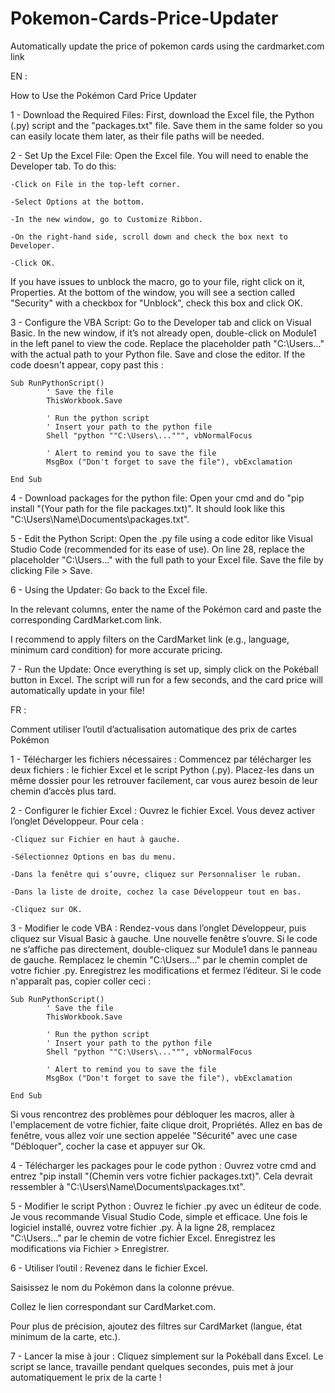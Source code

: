 # Pokemon-Cards-Price-Updater
Automatically update the price of pokemon cards using the cardmarket.com link


EN :

How to Use the Pokémon Card Price Updater

1 - Download the Required Files:
First, download the Excel file, the Python (.py) script and the "packages.txt" file. Save them in the same folder so you can easily locate them later, as their file paths will be needed.

2 - Set Up the Excel File:
Open the Excel file. You will need to enable the Developer tab. To do this:

	-Click on File in the top-left corner.

	-Select Options at the bottom.

	-In the new window, go to Customize Ribbon.

	-On the right-hand side, scroll down and check the box next to Developer.

	-Click OK.

If you have issues to unblock the macro, go to your file, right click on it, Properties. At the bottom of the window, you will see a section called "Security" with a checkbox for "Unblock", check this box and click OK. 

3 - Configure the VBA Script: 
Go to the Developer tab and click on Visual Basic.
In the new window, if it’s not already open, double-click on Module1 in the left panel to view the code.
Replace the placeholder path "C:\Users\..." with the actual path to your Python file.
Save and close the editor.
If the code doesn't appear, copy past this : 

	Sub RunPythonScript()
    		' Save the file
    		ThisWorkbook.Save
    
    		' Run the python script
      		' Insert your path to the python file
    		Shell "python ""C:\Users\...""", vbNormalFocus
    
    		' Alert to remind you to save the file
    		MsgBox ("Don't forget to save the file"), vbExclamation
    
	End Sub
4 - Download packages for the python file: 
Open your cmd and do "pip install "(Your path for the file packages.txt)". It should look like this "C:\Users\Name\Documents\packages.txt".

5 - Edit the Python Script: 
Open the .py file using a code editor like Visual Studio Code (recommended for its ease of use).
On line 28, replace the placeholder "C:\Users\..." with the full path to your Excel file.
Save the file by clicking File > Save.

6 - Using the Updater: 
Go back to the Excel file.

In the relevant columns, enter the name of the Pokémon card and paste the corresponding CardMarket.com link.

I recommend to apply filters on the CardMarket link (e.g., language, minimum card condition) for more accurate pricing.

7 - Run the Update: 
Once everything is set up, simply click on the Pokéball button in Excel.
The script will run for a few seconds, and the card price will automatically update in your file!


FR : 

Comment utiliser l’outil d’actualisation automatique des prix de cartes Pokémon

1 - Télécharger les fichiers nécessaires : 
Commencez par télécharger les deux fichiers : le fichier Excel et le script Python (.py).
Placez-les dans un même dossier pour les retrouver facilement, car vous aurez besoin de leur chemin d’accès plus tard.

2 - Configurer le fichier Excel : 
Ouvrez le fichier Excel. Vous devez activer l’onglet Développeur. Pour cela :

	-Cliquez sur Fichier en haut à gauche.

	-Sélectionnez Options en bas du menu.

	-Dans la fenêtre qui s’ouvre, cliquez sur Personnaliser le ruban.

	-Dans la liste de droite, cochez la case Développeur tout en bas.

	-Cliquez sur OK.

3 - Modifier le code VBA : 
Rendez-vous dans l’onglet Développeur, puis cliquez sur Visual Basic à gauche.
Une nouvelle fenêtre s’ouvre. Si le code ne s’affiche pas directement, double-cliquez sur Module1 dans le panneau de gauche.
Remplacez le chemin "C:\Users\..." par le chemin complet de votre fichier .py.
Enregistrez les modifications et fermez l’éditeur.
Si le code n'apparaît pas, copier coller ceci : 

	Sub RunPythonScript()
    		' Save the file
    		ThisWorkbook.Save
    
    		' Run the python script
    		' Insert your path to the python file
    		Shell "python ""C:\Users\...""", vbNormalFocus
    
    		' Alert to remind you to save the file
    		MsgBox ("Don't forget to save the file"), vbExclamation
    
	End Sub


Si vous rencontrez des problèmes pour débloquer les macros, aller à l'emplacement de votre fichier, faite clique droit, Propriétés. Allez en bas de fenêtre, vous allez voir une section appelée "Sécurité" avec une case "Débloquer", cocher la case et appuyer sur Ok. 

4 - Télécharger les packages pour le code python : 
Ouvrez votre cmd and entrez "pip install "(Chemin vers votre fichier packages.txt)". Cela devrait ressembler à "C:\Users\Name\Documents\packages.txt".

5 - Modifier le script Python : 
Ouvrez le fichier .py avec un éditeur de code.
Je vous recommande Visual Studio Code, simple et efficace.
Une fois le logiciel installé, ouvrez votre fichier .py.
À la ligne 28, remplacez "C:\Users\..." par le chemin de votre fichier Excel.
Enregistrez les modifications via Fichier > Enregistrer.

6 - Utiliser l’outil : 
Revenez dans le fichier Excel.

Saisissez le nom du Pokémon dans la colonne prévue.

Collez le lien correspondant sur CardMarket.com.

Pour plus de précision, ajoutez des filtres sur CardMarket (langue, état minimum de la carte, etc.).

7 - Lancer la mise à jour : 
Cliquez simplement sur la Pokéball dans Excel.
Le script se lance, travaille pendant quelques secondes, puis met à jour automatiquement le prix de la carte !
